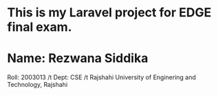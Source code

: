 # This is my Laravel project for EDGE final exam.

# Name: Rezwana Siddika
Roll: 2003013 /t Dept: CSE /t  Rajshahi University of Enginering and Technology, Rajshahi
